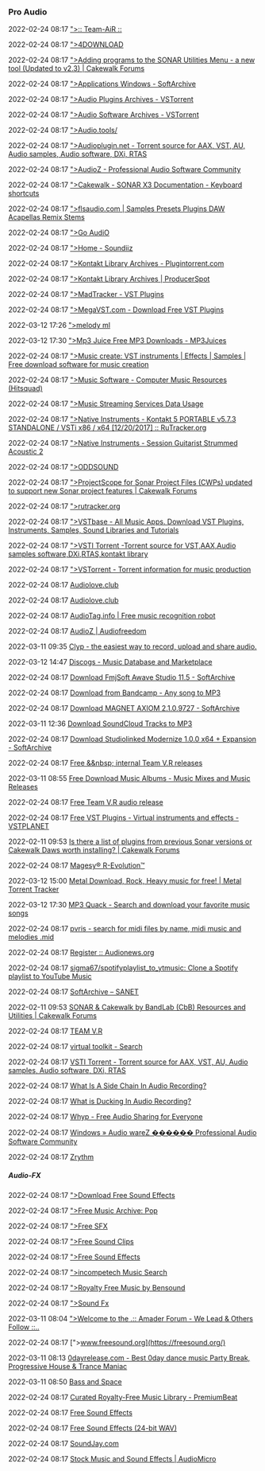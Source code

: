 ###  Pro Audio

2022-02-24 08:17 [&quot;&gt;:: Team-AiR ::](https://ww1.teamaircrack.net/)

2022-02-24 08:17 [&quot;&gt;4DOWNLOAD](https://4download.net/)

2022-02-24 08:17 [&quot;&gt;Adding programs to the SONAR Utilities Menu - a new tool (Updated to v2.3) | Cakewalk Forums](https://forum.cakewalk.com/Adding-programs-to-the-SONAR-Utilities-Menu-a-new-tool-Updated-to-v23-m3237117.aspx)

2022-02-24 08:17 [&quot;&gt;Applications Windows - SoftArchive](https://sanet.cd/windows)

2022-02-24 08:17 [&quot;&gt;Audio Plugins Archives - VSTorrent](https://vstorrent.org/category/audio-software/audio-plugins/)

2022-02-24 08:17 [&quot;&gt;Audio Software Archives - VSTorrent](https://vstorrent.org/category/audio-software/)

2022-02-24 08:17 [&quot;&gt;Audio.tools/](https://audio.tools/)

2022-02-24 08:17 [&quot;&gt;Audioplugin.net - Torrent source for AAX, VST, AU, Audio samples, Audio software, DXi, RTAS](https://audioplugin.net/)

2022-02-24 08:17 [&quot;&gt;AudioZ - Professional Audio Software Community](https://11165151.addotnet.com/redirect?a=884&b=fefws%2Cfefs%2CLWii&cb=0&cc=840&ck=0%7E0&dma=563&dvid=&epcCD=1630362741646&epcRFU=null&eqk=null&eqke=0&f=https%3A%2F%2Fwww.apple.com%2Fitunes%2F&faid=1&fint=0&fwc=0%3C%3D0&g=null&id=0&ir=0&it=0&k=&mqk=jWoqt+NtOvnjaI&nbrs=0&nk=884-1&nw=SEARCH&o=0&ptt=&qk=jWoqt+NtOvnjaI&r=https%3A%2F%2Fgeo.itunes.apple.com%2Fsubscribe%3Fapp%3Dmusic%26at%3D1001lLm9%26itscg%3D30200%26itsct%3Daddotnet%26ct%3D884-11165151&rk=1&s=11165151&sc=null&sid=0d4263cd-78b0-47e2-8060-6e92b70304cf&spa=884-1&spc=&spt=audio+software&st=null&t=1&tgt=0&tk=&tp=wwwUSwSw-jWoqt.qLOt&tt=null&u=040974092793380780868202580364566169270&vu=null&x=0&y=0)

2022-02-24 08:17 [&quot;&gt;Cakewalk - SONAR X3 Documentation - Keyboard shortcuts](https://www.cakewalk.com/Documentation?help=Region_FX.14.html&language=3&product=SONAR+X3)

2022-02-24 08:17 [&quot;&gt;flsaudio.com | Samples Presets Plugins DAW Acapellas Remix Stems](https://flsaudio.com/new/)

2022-02-24 08:17 [&quot;&gt;Go AudiO](https://goaudio.me/)

2022-02-24 08:17 [&quot;&gt;Home - Soundiiz](https://soundiiz.com/login)

2022-02-24 08:17 [&quot;&gt;Kontakt Library Archives - Plugintorrent.com](https://plugintorrent.com/tag/kontakt-library/)

2022-02-24 08:17 [&quot;&gt;Kontakt Library Archives | ProducerSpot](https://www.producerspot.com/tag/kontakt-samples-library)

2022-02-24 08:17 [&quot;&gt;MadTracker - VST Plugins](https://www.madtracker.org/plugins.php?category=Instrument)

2022-02-24 08:17 [&quot;&gt;MegaVST.com - Download Free VST Plugins](https://www.megavst.com/)

2022-03-12 17:26 [&quot;&gt;melody ml](https://melody.ml/)

2022-03-12 17:30 [&quot;&gt;Mp3 Juice Free MP3 Downloads - MP3Juices](https://www.mp3juice.zone/)

2022-02-24 08:17 [&quot;&gt;Music create: VST instruments | Effects | Samples | Free download software for music creation](https://music-create.org/)

2022-02-24 08:17 [&quot;&gt;Music Software - Computer Music Resources (Hitsquad)](https://www.hitsquad.com/smm/)

2022-02-24 08:17 [&quot;&gt;Music Streaming Services Data Usage](https://dlogic.lk/projects/music.php)

2022-02-24 08:17 [&quot;&gt;Native Instruments - Kontakt 5 PORTABLE v5.7.3 STANDALONE / VSTi x86 / x64 [12/20/2017] :: RuTracker.org](https://rutracker.org/forum/viewtopic.php?t=5498083)

2022-02-24 08:17 [&quot;&gt;Native Instruments - Session Guitarist Strummed Acoustic 2](https://vst-platinum.com/vst-instruments/native-instruments-session-guitarist-strummed-acoustic-2.html)

2022-02-24 08:17 [&quot;&gt;ODDSOUND](https://oddsound.com/)

2022-02-24 08:17 [&quot;&gt;ProjectScope for Sonar Project Files (CWPs) updated to support new Sonar project features | Cakewalk Forums](https://forum.cakewalk.com/ProjectScope-for-Sonar-Project-Files-CWPs-updated-to-support-new-Sonar-project-features-m3584169.aspx)

2022-02-24 08:17 [&quot;&gt;rutracker.org](https://rutracker.org/forum/search_cse.php?cof=FORID%3A9&cx=014434608714260776013%3Aggcq1kovlga&ie=utf-8&q=imageline+plugins&sa=Search+in+Google)

2022-02-24 08:17 [&quot;&gt;VSTbase - All Music Apps. Download VST Plugins, Instruments, Samples, Sound Libraries and Tutorials](https://vstbase.org/)

2022-02-24 08:17 [&quot;&gt;VSTI Torrent -Torrent source for VST,AAX,Audio samples software,DXi,RTAS,kontakt library](https://www.all4music.ovh/kontakt)

2022-02-24 08:17 [&quot;&gt;VSTorrent - Torrent information for music production](https://vstorrent.org/)

2022-02-24 08:17 [Audiolove.club](https://audiolove.club/)

2022-02-24 08:17 [Audiolove.club](https://audiolove.me/)

2022-02-24 08:17 [AudioTag.info | Free music recognition robot](https://audiotag.info/)

2022-02-24 08:17 [AudioZ | Audiofreedom](https://audioz.download/)

2022-03-11 09:35 [Clyp - the easiest way to record, upload and share audio.](https://clyp.it/)

2022-03-12 14:47 [Discogs - Music Database and Marketplace](https://www.discogs.com/)

2022-02-24 08:17 [Download FmjSoft Awave Studio 11.5 - SoftArchive](https://sanet.st/blogs/bounacer/fmjsoft_awave_studio.3715437.html)

2022-02-24 08:17 [Download from Bandcamp - Any song to MP3](https://downloadmusicschool.com/bandcamp/)

2022-02-24 08:17 [Download MAGNET AXIOM 2.1.0.9727 - SoftArchive](https://sanet.st/blogs/mordigian/magnet_axiom.2599349.html)

2022-03-11 12:36 [Download SoundCloud Tracks to MP3](https://downloadsound.cloud/)

2022-02-24 08:17 [Download Studiolinked Modernize 1.0.0 x64 + Expansion - SoftArchive](https://sanet.st/blogs/fullaudiosamples/studiolinked_modernize_x__expansion.2601996.html)

2022-02-24 08:17 [Free &amp;&amp;nbsp; internal Team V.R releases](https://codec.kiev.ua/releases.html)

2022-03-11 08:55 [Free Download Music Albums - Music Mixes and Music Releases](https://bestdjmix.com/)

2022-02-24 08:17 [Free Team V.R audio release](https://codec.kiev.ua/Aud10.html)

2022-02-24 08:17 [Free VST Plugins - Virtual instruments and effects - VSTPLANET](https://www.vstplanet.com/)

2022-02-11 09:53 [Is there a list of plugins from previous Sonar versions or Cakewalk Daws worth installing? | Cakewalk Forums](http://forum.cakewalk.com/Is-there-a-list-of-plugins-from-previous-Sonar-versions-or-Cakewalk-Daws-worth-installing-m3215392.aspx)

2022-02-24 08:17 [Magesy® R-Evolution™](https://www.magesy.blog/)

2022-03-12 15:00 [Metal Download, Rock, Heavy music for free! | Metal Torrent Tracker](https://en.metal-tracker.com/)

2022-03-12 17:30 [MP3 Quack - Search and download your favorite music songs](https://mp3quack.app/)

2022-02-24 08:17 [pvris - search for midi files by name, midi music and melodies .mid](https://midistock.ru/search?q=pvris)

2022-02-24 08:17 [Register :: Audionews.org](https://audionews.org/profile.php)

2022-02-24 08:17 [sigma67/spotifyplaylist_to_ytmusic: Clone a Spotify playlist to YouTube Music](https://github.com/sigma67/spotifyplaylist_to_ytmusic)

2022-02-24 08:17 [SoftArchive – SANET](https://sanet.st/)

2022-02-11 09:53 [SONAR &amp; Cakewalk by BandLab (CbB) Resources and Utilities | Cakewalk Forums](http://forum.cakewalk.com/SONAR-Resources-and-Utilities-m3392713.aspx)

2022-02-24 08:17 [TEAM V.R](https://codec.kiev.ua/adobe.html)

2022-02-24 08:17 [virtual toolkit - Search](https://vsthouse.ru/search/%D0%BD%D0%B0%D0%B1%D0%BE%D1%80%20%D0%B2%D0%B8%D1%80%D1%82%D1%83%D0%B0%D0%BB%D1%8C%D0%BD%D1%8B%D1%85%20%D0%B8%D0%BD%D1%81%D1%82%D1%80%D1%83%D0%BC%D0%B5%D0%BD%D1%82%D0%BE%D0%B2)

2022-02-24 08:17 [VSTI Torrent - Torrent source for AAX, VST, AU, Audio samples, Audio software, DXi, RTAS](https://vstitorrent.com/)

2022-02-24 08:17 [What Is A Side Chain In Audio Recording?](https://www.homebrewaudio.com/23323/side-chain-audio-recording/)

2022-02-24 08:17 [What is Ducking In Audio Recording?](https://www.homebrewaudio.com/8749/what-is-ducking-in-audio-recording/)

2022-02-24 08:17 [Whyp - Free Audio Sharing for Everyone](https://whyp.it/)

2022-02-24 08:17 [Windows » Audio wareZ ������ Professional Audio Software Community](https://audioz.download/software/win/)

2022-02-24 08:17 [Zrythm](https://www.zrythm.org/en/index.html)

#####  Audio-FX

2022-02-24 08:17 [&quot;&gt;Download Free Sound Effects](https://www.mediacollege.com/downloads/sound-effects/)

2022-02-24 08:17 [&quot;&gt;Free Music Archive: Pop](https://freemusicarchive.org/genre/Pop)

2022-02-24 08:17 [&quot;&gt;Free SFX](https://www.freesfx.co.uk/)

2022-02-24 08:17 [&quot;&gt;Free Sound Clips](https://soundbible.com/)

2022-02-24 08:17 [&quot;&gt;Free Sound Effects](https://www.soundgator.com/)

2022-02-24 08:17 [&quot;&gt;incompetech Music Search](https://incompetech.com/music/royalty-free/music.html)

2022-02-24 08:17 [&quot;&gt;Royalty Free Music by Bensound](https://www.bensound.com/royalty-free-music/5)

2022-02-24 08:17 [&quot;&gt;Sound Fx](https://board.flashkit.com/board/)

2022-03-11 08:04 [&quot;&gt;Welcome to the .:: Amader Forum - We Lead &amp; Others Follow ::..](http://www.amaderforum.us/forum.php)

2022-02-24 08:17 [&quot;&gt;www.freesound.org](https://freesound.org/)

2022-03-11 08:13 [0dayrelease.com - Best 0day dance music Party Break, Progressive House &amp; Trance Maniac](https://0dayrelease.com/)

2022-03-11 08:50 [Bass and Space](https://bassandspace.com/)

2022-02-24 08:17 [Curated Royalty-Free Music Library - PremiumBeat](https://www.premiumbeat.com/)

2022-02-24 08:17 [Free Sound Effects](https://www.pacdv.com/sounds/)

2022-02-24 08:17 [Free Sound Effects (24-bit WAV)](https://99sounds.org/free-sound-effects)

2022-02-24 08:17 [SoundJay.com](https://www.soundjay.com/)

2022-02-24 08:17 [Stock Music and Sound Effects | AudioMicro](https://www.audiomicro.com/)



